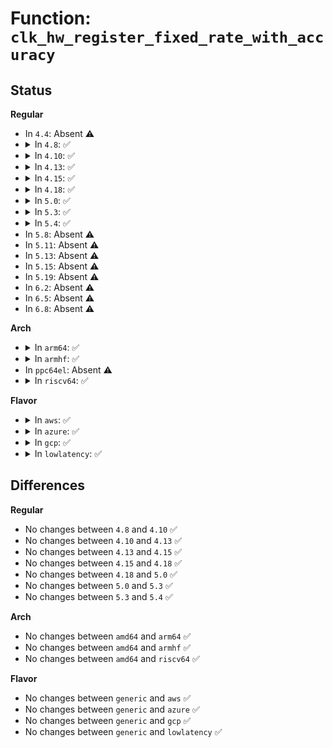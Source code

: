 # Function: <code>clk_hw_register_fixed_rate_with_accuracy</code>

## Status
<b>Regular</b>
<ul>
<li>
In <code>4.4</code>: Absent ⚠️
</li>
<li>
<details>
<summary>In <code>4.8</code>: ✅</summary>

```c
struct clk_hw *clk_hw_register_fixed_rate_with_accuracy(struct device *dev, const char *name, const char *parent_name, long unsigned int flags, long unsigned int fixed_rate, long unsigned int fixed_accuracy);
```

**Collision:** Unique Global

**Inline:** No

**Transformation:** False

**Instances:**

```
In drivers/clk/clk-fixed-rate.c (ffffffff8174e1a0)
Location: drivers/clk/clk-fixed-rate.c:57
Inline: False
Direct callers:
  - drivers/clk/clk-fixed-rate.c:clk_register_fixed_rate
  - drivers/clk/clk-fixed-rate.c:clk_hw_register_fixed_rate
```
**Symbols:**

```
ffffffff8174e1a0-ffffffff8174e281: clk_hw_register_fixed_rate_with_accuracy (STB_GLOBAL)
```
</details>
</li>
<li>
<details>
<summary>In <code>4.10</code>: ✅</summary>

```c
struct clk_hw *clk_hw_register_fixed_rate_with_accuracy(struct device *dev, const char *name, const char *parent_name, long unsigned int flags, long unsigned int fixed_rate, long unsigned int fixed_accuracy);
```

**Collision:** Unique Global

**Inline:** No

**Transformation:** False

**Instances:**

```
In drivers/clk/clk-fixed-rate.c (ffffffff81536a10)
Location: drivers/clk/clk-fixed-rate.c:58
Inline: False
Direct callers:
  - drivers/clk/clk-fixed-rate.c:clk_register_fixed_rate
  - drivers/clk/clk-fixed-rate.c:clk_hw_register_fixed_rate
```
**Symbols:**

```
ffffffff81536a10-ffffffff81536af1: clk_hw_register_fixed_rate_with_accuracy (STB_GLOBAL)
```
</details>
</li>
<li>
<details>
<summary>In <code>4.13</code>: ✅</summary>

```c
struct clk_hw *clk_hw_register_fixed_rate_with_accuracy(struct device *dev, const char *name, const char *parent_name, long unsigned int flags, long unsigned int fixed_rate, long unsigned int fixed_accuracy);
```

**Collision:** Unique Global

**Inline:** No

**Transformation:** False

**Instances:**

```
In drivers/clk/clk-fixed-rate.c (ffffffff81549d50)
Location: drivers/clk/clk-fixed-rate.c:58
Inline: False
Direct callers:
  - drivers/clk/clk-fixed-rate.c:clk_register_fixed_rate
  - drivers/clk/clk-fixed-rate.c:clk_hw_register_fixed_rate
```
**Symbols:**

```
ffffffff81549d50-ffffffff81549e38: clk_hw_register_fixed_rate_with_accuracy (STB_GLOBAL)
```
</details>
</li>
<li>
<details>
<summary>In <code>4.15</code>: ✅</summary>

```c
struct clk_hw *clk_hw_register_fixed_rate_with_accuracy(struct device *dev, const char *name, const char *parent_name, long unsigned int flags, long unsigned int fixed_rate, long unsigned int fixed_accuracy);
```

**Collision:** Unique Global

**Inline:** No

**Transformation:** False

**Instances:**

```
In drivers/clk/clk-fixed-rate.c (ffffffff815ad2d0)
Location: drivers/clk/clk-fixed-rate.c:58
Inline: False
Direct callers:
  - drivers/clk/clk-fixed-rate.c:clk_register_fixed_rate
  - drivers/clk/clk-fixed-rate.c:clk_hw_register_fixed_rate
```
**Symbols:**

```
ffffffff815ad2d0-ffffffff815ad3b8: clk_hw_register_fixed_rate_with_accuracy (STB_GLOBAL)
```
</details>
</li>
<li>
<details>
<summary>In <code>4.18</code>: ✅</summary>

```c
struct clk_hw *clk_hw_register_fixed_rate_with_accuracy(struct device *dev, const char *name, const char *parent_name, long unsigned int flags, long unsigned int fixed_rate, long unsigned int fixed_accuracy);
```

**Collision:** Unique Global

**Inline:** No

**Transformation:** False

**Instances:**

```
In drivers/clk/clk-fixed-rate.c (ffffffff815e5460)
Location: drivers/clk/clk-fixed-rate.c:58
Inline: False
Direct callers:
  - drivers/clk/clk-fixed-rate.c:clk_register_fixed_rate
  - drivers/clk/clk-fixed-rate.c:clk_hw_register_fixed_rate
```
**Symbols:**

```
ffffffff815e5460-ffffffff815e5546: clk_hw_register_fixed_rate_with_accuracy (STB_GLOBAL)
```
</details>
</li>
<li>
<details>
<summary>In <code>5.0</code>: ✅</summary>

```c
struct clk_hw *clk_hw_register_fixed_rate_with_accuracy(struct device *dev, const char *name, const char *parent_name, long unsigned int flags, long unsigned int fixed_rate, long unsigned int fixed_accuracy);
```

**Collision:** Unique Global

**Inline:** No

**Transformation:** False

**Instances:**

```
In drivers/clk/clk-fixed-rate.c (ffffffff815ff7f0)
Location: drivers/clk/clk-fixed-rate.c:55
Inline: False
Direct callers:
  - drivers/clk/clk-fixed-rate.c:clk_register_fixed_rate
  - drivers/clk/clk-fixed-rate.c:clk_hw_register_fixed_rate
```
**Symbols:**

```
ffffffff815ff7f0-ffffffff815ff8d6: clk_hw_register_fixed_rate_with_accuracy (STB_GLOBAL)
```
</details>
</li>
<li>
<details>
<summary>In <code>5.3</code>: ✅</summary>

```c
struct clk_hw *clk_hw_register_fixed_rate_with_accuracy(struct device *dev, const char *name, const char *parent_name, long unsigned int flags, long unsigned int fixed_rate, long unsigned int fixed_accuracy);
```

**Collision:** Unique Global

**Inline:** No

**Transformation:** False

**Instances:**

```
In drivers/clk/clk-fixed-rate.c (ffffffff81631fc0)
Location: drivers/clk/clk-fixed-rate.c:55
Inline: False
Direct callers:
  - drivers/clk/clk-fixed-rate.c:clk_register_fixed_rate
  - drivers/clk/clk-fixed-rate.c:clk_hw_register_fixed_rate
```
**Symbols:**

```
ffffffff81631fc0-ffffffff8163209f: clk_hw_register_fixed_rate_with_accuracy (STB_GLOBAL)
```
</details>
</li>
<li>
<details>
<summary>In <code>5.4</code>: ✅</summary>

```c
struct clk_hw *clk_hw_register_fixed_rate_with_accuracy(struct device *dev, const char *name, const char *parent_name, long unsigned int flags, long unsigned int fixed_rate, long unsigned int fixed_accuracy);
```

**Collision:** Unique Global

**Inline:** No

**Transformation:** False

**Instances:**

```
In drivers/clk/clk-fixed-rate.c (ffffffff81653cf0)
Location: drivers/clk/clk-fixed-rate.c:55
Inline: False
Direct callers:
  - drivers/clk/clk-fixed-rate.c:clk_register_fixed_rate
  - drivers/clk/clk-fixed-rate.c:clk_hw_register_fixed_rate
```
**Symbols:**

```
ffffffff81653cf0-ffffffff81653dcf: clk_hw_register_fixed_rate_with_accuracy (STB_GLOBAL)
```
</details>
</li>
<li>
In <code>5.8</code>: Absent ⚠️
</li>
<li>
In <code>5.11</code>: Absent ⚠️
</li>
<li>
In <code>5.13</code>: Absent ⚠️
</li>
<li>
In <code>5.15</code>: Absent ⚠️
</li>
<li>
In <code>5.19</code>: Absent ⚠️
</li>
<li>
In <code>6.2</code>: Absent ⚠️
</li>
<li>
In <code>6.5</code>: Absent ⚠️
</li>
<li>
In <code>6.8</code>: Absent ⚠️
</li>
</ul>
<b>Arch</b>
<ul>
<li>
<details>
<summary>In <code>arm64</code>: ✅</summary>

```c
struct clk_hw *clk_hw_register_fixed_rate_with_accuracy(struct device *dev, const char *name, const char *parent_name, long unsigned int flags, long unsigned int fixed_rate, long unsigned int fixed_accuracy);
```

**Collision:** Unique Global

**Inline:** No

**Transformation:** False

**Instances:**

```
In drivers/clk/clk-fixed-rate.c (ffff8000107c4fc8)
Location: drivers/clk/clk-fixed-rate.c:55
Inline: False
Direct callers:
  - drivers/clk/clk-fixed-rate.c:_of_fixed_clk_setup
  - drivers/clk/clk-fixed-rate.c:clk_register_fixed_rate
  - drivers/clk/clk-fixed-rate.c:clk_hw_register_fixed_rate
  - drivers/rtc/rtc-sun6i.c:sun6i_rtc_clk_init
```
**Symbols:**

```
ffff8000107c4fc8-ffff8000107c50c8: clk_hw_register_fixed_rate_with_accuracy (STB_GLOBAL)
```
</details>
</li>
<li>
<details>
<summary>In <code>armhf</code>: ✅</summary>

```c
struct clk_hw *clk_hw_register_fixed_rate_with_accuracy(struct device *dev, const char *name, const char *parent_name, long unsigned int flags, long unsigned int fixed_rate, long unsigned int fixed_accuracy);
```

**Collision:** Unique Global

**Inline:** No

**Transformation:** False

**Instances:**

```
In drivers/clk/clk-fixed-rate.c (c08f0798)
Location: drivers/clk/clk-fixed-rate.c:55
Inline: False
Direct callers:
  - drivers/clk/clk-fixed-rate.c:_of_fixed_clk_setup
  - drivers/clk/clk-fixed-rate.c:clk_register_fixed_rate
  - drivers/clk/clk-fixed-rate.c:clk_hw_register_fixed_rate
```
**Symbols:**

```
c08f0798-c08f0898: clk_hw_register_fixed_rate_with_accuracy (STB_GLOBAL)
```
</details>
</li>
<li>
In <code>ppc64el</code>: Absent ⚠️
</li>
<li>
<details>
<summary>In <code>riscv64</code>: ✅</summary>

```c
struct clk_hw *clk_hw_register_fixed_rate_with_accuracy(struct device *dev, const char *name, const char *parent_name, long unsigned int flags, long unsigned int fixed_rate, long unsigned int fixed_accuracy);
```

**Collision:** Unique Global

**Inline:** No

**Transformation:** False

**Instances:**

```
In drivers/clk/clk-fixed-rate.c (ffffffe0005124fe)
Location: drivers/clk/clk-fixed-rate.c:55
Inline: False
Direct callers:
  - drivers/clk/clk-fixed-rate.c:_of_fixed_clk_setup
  - drivers/clk/clk-fixed-rate.c:clk_register_fixed_rate
  - drivers/clk/clk-fixed-rate.c:clk_hw_register_fixed_rate
```
**Symbols:**

```
ffffffe0005124fe-ffffffe0005125c0: clk_hw_register_fixed_rate_with_accuracy (STB_GLOBAL)
```
</details>
</li>
</ul>
<b>Flavor</b>
<ul>
<li>
<details>
<summary>In <code>aws</code>: ✅</summary>

```c
struct clk_hw *clk_hw_register_fixed_rate_with_accuracy(struct device *dev, const char *name, const char *parent_name, long unsigned int flags, long unsigned int fixed_rate, long unsigned int fixed_accuracy);
```

**Collision:** Unique Global

**Inline:** No

**Transformation:** False

**Instances:**

```
In drivers/clk/clk-fixed-rate.c (ffffffff81619d50)
Location: drivers/clk/clk-fixed-rate.c:55
Inline: False
Direct callers:
  - drivers/clk/clk-fixed-rate.c:clk_register_fixed_rate
  - drivers/clk/clk-fixed-rate.c:clk_hw_register_fixed_rate
```
**Symbols:**

```
ffffffff81619d50-ffffffff81619e2f: clk_hw_register_fixed_rate_with_accuracy (STB_GLOBAL)
```
</details>
</li>
<li>
<details>
<summary>In <code>azure</code>: ✅</summary>

```c
struct clk_hw *clk_hw_register_fixed_rate_with_accuracy(struct device *dev, const char *name, const char *parent_name, long unsigned int flags, long unsigned int fixed_rate, long unsigned int fixed_accuracy);
```

**Collision:** Unique Global

**Inline:** No

**Transformation:** False

**Instances:**

```
In drivers/clk/clk-fixed-rate.c (ffffffff8160e280)
Location: drivers/clk/clk-fixed-rate.c:55
Inline: False
Direct callers:
  - drivers/clk/clk-fixed-rate.c:clk_register_fixed_rate
  - drivers/clk/clk-fixed-rate.c:clk_hw_register_fixed_rate
```
**Symbols:**

```
ffffffff8160e280-ffffffff8160e35f: clk_hw_register_fixed_rate_with_accuracy (STB_GLOBAL)
```
</details>
</li>
<li>
<details>
<summary>In <code>gcp</code>: ✅</summary>

```c
struct clk_hw *clk_hw_register_fixed_rate_with_accuracy(struct device *dev, const char *name, const char *parent_name, long unsigned int flags, long unsigned int fixed_rate, long unsigned int fixed_accuracy);
```

**Collision:** Unique Global

**Inline:** No

**Transformation:** False

**Instances:**

```
In drivers/clk/clk-fixed-rate.c (ffffffff81647b30)
Location: drivers/clk/clk-fixed-rate.c:55
Inline: False
Direct callers:
  - drivers/clk/clk-fixed-rate.c:clk_register_fixed_rate
  - drivers/clk/clk-fixed-rate.c:clk_hw_register_fixed_rate
```
**Symbols:**

```
ffffffff81647b30-ffffffff81647c0f: clk_hw_register_fixed_rate_with_accuracy (STB_GLOBAL)
```
</details>
</li>
<li>
<details>
<summary>In <code>lowlatency</code>: ✅</summary>

```c
struct clk_hw *clk_hw_register_fixed_rate_with_accuracy(struct device *dev, const char *name, const char *parent_name, long unsigned int flags, long unsigned int fixed_rate, long unsigned int fixed_accuracy);
```

**Collision:** Unique Global

**Inline:** No

**Transformation:** False

**Instances:**

```
In drivers/clk/clk-fixed-rate.c (ffffffff816620c0)
Location: drivers/clk/clk-fixed-rate.c:55
Inline: False
Direct callers:
  - drivers/clk/clk-fixed-rate.c:clk_register_fixed_rate
  - drivers/clk/clk-fixed-rate.c:clk_hw_register_fixed_rate
```
**Symbols:**

```
ffffffff816620c0-ffffffff8166219f: clk_hw_register_fixed_rate_with_accuracy (STB_GLOBAL)
```
</details>
</li>
</ul>

## Differences
<b>Regular</b>
<ul>
<li>
No changes between <code>4.8</code> and <code>4.10</code> ✅
</li>
<li>
No changes between <code>4.10</code> and <code>4.13</code> ✅
</li>
<li>
No changes between <code>4.13</code> and <code>4.15</code> ✅
</li>
<li>
No changes between <code>4.15</code> and <code>4.18</code> ✅
</li>
<li>
No changes between <code>4.18</code> and <code>5.0</code> ✅
</li>
<li>
No changes between <code>5.0</code> and <code>5.3</code> ✅
</li>
<li>
No changes between <code>5.3</code> and <code>5.4</code> ✅
</li>
</ul>
<b>Arch</b>
<ul>
<li>
No changes between <code>amd64</code> and <code>arm64</code> ✅
</li>
<li>
No changes between <code>amd64</code> and <code>armhf</code> ✅
</li>
<li>
No changes between <code>amd64</code> and <code>riscv64</code> ✅
</li>
</ul>
<b>Flavor</b>
<ul>
<li>
No changes between <code>generic</code> and <code>aws</code> ✅
</li>
<li>
No changes between <code>generic</code> and <code>azure</code> ✅
</li>
<li>
No changes between <code>generic</code> and <code>gcp</code> ✅
</li>
<li>
No changes between <code>generic</code> and <code>lowlatency</code> ✅
</li>
</ul>
